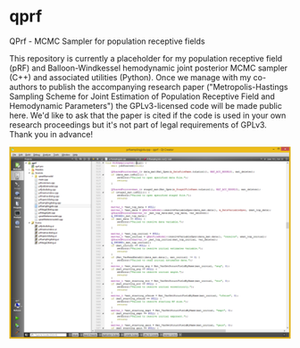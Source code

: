 # qprf
QPrf - MCMC Sampler for population receptive fields

This repository is currently a placeholder for my population receptive field (pRF) and Balloon-Windkessel hemodynamic joint posterior MCMC sampler (C++) and associated utilities (Python). Once we manage with my co-authors to publish the accompanying research paper ("Metropolis-Hastings Sampling Scheme for Joint Estimation of Population Receptive Field and Hemodynamic Parameters") the GPLv3-licensed code will be made public here. We'd like to ask that the paper is cited if the code is used in your own research proceedings but it's not part of legal requirements of GPLv3. Thank you in advance!

![QPrf code in Qt Creator Screenshot](qprf_screenshot.png)
